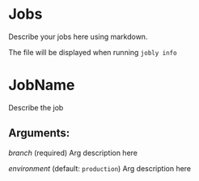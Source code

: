 # Jobs

Describe your jobs here using markdown.

The file will be displayed when running `jobly info`

# JobName

Describe the job

## Arguments:

*branch* (required)
Arg description here

*environment* (default: `production`)
Arg description here

